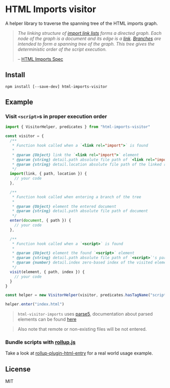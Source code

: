 # HTML Imports visitor

A helper library to traverse the spanning tree of the HTML imports graph.

> *The linking structure of [import link lists](https://www.w3.org/TR/html-imports/#dfn-import-link-list) forms a directed graph.*
> *Each node of the graph is a document and its edge is a [link](https://www.w3.org/TR/html-imports/#dfn-import-link-link).*
> *[Branches](https://www.w3.org/TR/html-imports/#dfn-import-link-list-branch) are intended to form a spanning tree of the graph. This tree gives the deterministic order of the script execution.*
>
> &ndash; [HTML Imports Spec](https://www.w3.org/TR/html-imports/#import-dependent)

## Install

```
npm install [--save-dev] html-imports-visitor
```

## Example

### Visit `<script>`s in proper execution order

```js
import { VisitorHelper, predicates } from "html-imports-visitor"

const visitor = {
  /**
   * Function hook called when a `<link rel="import">` is found
   *
   * @param {Object} link the `<link rel="import">` element
   * @param {string} detail.path absolute file path of `<link rel="import">`'s parent element
   * @param {string} detail.location absolute file path of the linked resource
   */
  import(link, { path, location }) {
    // your code
  },

  /**
   * Function hook called when entering a branch of the tree
   *
   * @param {Object} element the entered document
   * @param {string} detail.path absolute file path of document
   */
  enter(document, { path }) {
    // your code
  },

  /**
   * Function hook called when a `<script>` is found
   *
   * @param {Object} element the found `<script>` element
   * @param {string} detail.path absolute file path of `<script>`'s parent element
   * @param {number} detail.index zero-based index of the visited element relative to its parent
   */
  visit(element, { path, index }) {
    // your code
  }
}

const helper = new VisitorHelper(visitor, predicates.hasTagName("script"))

helper.enter("index.html")
```

> `html-visitor-imports` uses [parse5](https://github.com/inikulin/parse5), documentation about parsed elements can be found [here](http://inikulin.github.io/parse5/modules/ast.html)

> Also note that remote or non-existing files will be not entered.

### Bundle scripts with [rollup.js](http://rollupjs.org/)

Take a look at [rollup-plugin-html-entry](https://github.com/leogr/rollup-plugin-html-entry) for a real world usage example.

## License
MIT
